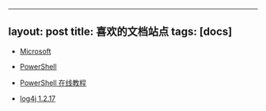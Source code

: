 
---
layout: post
title: 喜欢的文档站点
tags: [docs]
---

* [Microsoft](https://docs.microsoft.com/zh-cn/)

<!-- more -->

* [PowerShell](https://docs.microsoft.com/zh-cn/powershell/)

* [PowerShell 在线教程](https://www.pstips.net/powershell-online-tutorials)

* [log4j 1.2.17](http://logging.apache.org/log4j/1.2/)